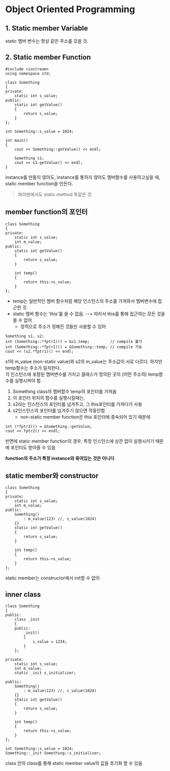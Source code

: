 # Object Oriented Programming
## 1. Static member Variable
static 멤버 변수는 항상 같은 주소를 갖을 것.  


## 2. Static member Function
```
#include <iostream>
using namespace std;

class Something
{
private:
    static int s_value;
public:
    static int getValue()
    {
        return s_value;
    }
};

int Something::s_value = 1024;

int main()
{
    cout << Something::getValue() << endl;

    Something s1;
    cout << s1.getValue() << endl;
}
```
instance를 만들지 않아도, instance를 통하지 않아도 멤버함수를 사용하고싶을 때,  
static member function을 만든다. 
> 파이썬에서도 static method 똑같은 것

## member function의 포인터 
```
class Something
{
private:
    static int s_value;
    int m_value;
public:
    static int getValue()
    {
        return s_value;
    }

    int temp()
    {
        return this->s_value;
    }
};

```
- temp는 일반적인 멤버 함수처럼 해당 인스턴스의 주소를 가져와서 멤버변수에 접근한 것  
- static 멤버 함수는 'this'를 쓸 수 없음. --> 따라서 this를 통해 접근하는 모든 것을 쓸 수 없어
  - 정적으로 주소가 정해진 것들만 사용할 수 있어


```
Something s1, s2;
int (Something::*fptr1)() = &s1.temp;         // compile 불가
int (Something::*fptr1)() = &Something::temp; // compile 가능
cout << (s2.*fptr1)() << endl;
```
s1의 m_value (non-static value)와 s2의 m_value는 주소값이 서로 다르다. 하지만 temp함수는 주소가 일치한다.  
각 인스턴스에 포함된 멤버변수를 가지고 클래스가 정의된 곳의 (어떤 주소의) temp함수를 실행시켜야 함.  

1. Something class의 멤버함수 temp의 포인터를 가져옴
2. 이 포인터 위치의 함수를 실행시킬때는,
3. s2라는 인스턴스의 포인터를 넘겨주고, 그 this포인터를 가져다가 사용
4. s2인스턴스의 포인터를 넘겨주기 않으면 작동안함
   - non-static member function은 this 포인터에 종속되어 있기 때문에

```
int (*fptr2)() = &Something::getValue; 
cout << fptr2() << endl;
```
반면에 static member function의 경우, 특정 인스턴스에 상관 없이 실행시키기 때문에 포인터도 받아올 수 있음  

**function의 주소가 특정 instance와 묶여있는 것은 아니다**

## static member와 constructor
```
class Something
{
private:
    static int s_value;
    int m_value;
public:
    Something()
        : m_value(123) //, s_value(1024)
    {}
    static int getValue()
    {
        return s_value;
    }

    int temp()
    {
        return this->s_value;
    }
};
```
static member는 constructor에서 init할 수 없어

## inner class
```
class Something
{
public:
    class _init
    {
    public:
        _init()
        {
            s_value = 1234;
        }
    };

private:
    static int s_value;
    int m_value;
    static _init s_initializer;
    
public:
    Something()
        : m_value(123) //, s_value(1024)
    {}
    static int getValue()
    {
        return s_value;
    }

    int temp()
    {
        return this->s_value;
    }
};

int Something::s_value = 1024;
Something::_init Something::s_initializer;
```
class 안의 class를 통해 static member value의 값을 초기화 할 수 있음